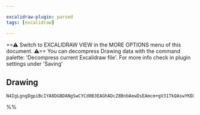 ```yaml
---

excalidraw-plugin: parsed
tags: [excalidraw]

---
```

==⚠  Switch to EXCALIDRAW VIEW in the MORE OPTIONS menu of this document. ⚠== You can decompress Drawing data with the command palette: 'Decompress current Excalidraw file'. For more info check in plugin settings under 'Saving'


## Drawing
```compressed-json
N4IgLgngDgpiBcIYA8DGBDANgSwCYCd0B3EAGhADcZ8BnbAewDsEAmcm+gV31TkQAswYKDXgB6MQHNsYfpwBGAOlT0AtmIBeNCtlQbs6RmPry6uA4wC0KDDgLFLUTJ2lH8MTDHQ0YNMWHRJMRZFAEZQsLIkT1UYRjAaBABtAF1ydCgoAGUAsD5QWRhYhBBcdHwAayjJfDws7A0+Rk5MTHIdGCIAIXRUCpquRlwAYXpMenwSgGIAMzn5kABfRaA==
```
%%